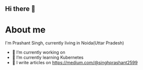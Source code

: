 ## Hi there 👋
###
<h1 align=left>About me</h1>
I'm Prashant Singh, currently living in Noida(Uttar Pradesh)

- 🔭 I’m currently working on 
- 🌱 I’m currently learning Kubernetes
- 📖 I write articles on https://medium.com/@singhprashant2599


